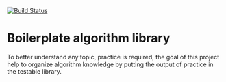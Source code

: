 [![Build Status](https://travis-ci.org/algorithms-club/algoritms-byts.svg?branch=master)](https://travis-ci.org/algorithms-club/algoritms-byts)

# Boilerplate algorithm library

To better understand any topic, practice is required, the goal of this project help to organize algorithm knowledge by putting the output of practice in the testable library.